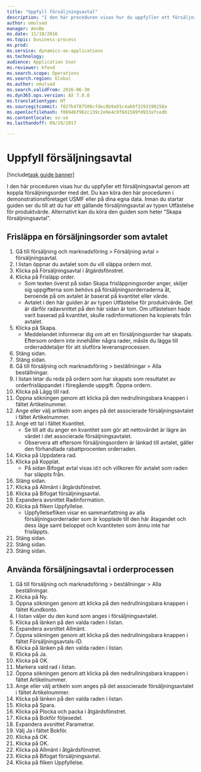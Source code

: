 ```yaml
--- 
title: "Uppfyll försäljningsavtal"
description: "I den här proceduren visas hur du uppfyller ett försäljningsavtal genom att koppla försäljningsorder med det."
author: omulvad
manager: AnnBe
ms.date: 11/10/2016
ms.topic: business-process
ms.prod: 
ms.service: dynamics-ax-applications
ms.technology: 
audience: Application User
ms.reviewer: kfend
ms.search.scope: Operations
ms.search.region: Global
ms.author: omulvad
ms.search.validFrom: 2016-06-30
ms.dyn365.ops.version: AX 7.0.0
ms.translationtype: HT
ms.sourcegitcommit: f827b4787506cfdec8b9a91c4a68f3293190158a
ms.openlocfilehash: f0894bf962c139c2e9e4c9f8d1589fd933afcedb
ms.contentlocale: sv-se
ms.lasthandoff: 09/29/2017

---
```

# <a name="fulfill-sales-agreements"></a>Uppfyll försäljningsavtal

[!include[task guide banner](../../includes/task-guide-banner.md)]

I den här proceduren visas hur du uppfyller ett försäljningsavtal genom att koppla försäljningsorder med det. Du kan köra den här proceduren i demonstrationsföretaget USMF eller på dina egna data. Innan du startar guiden ser du till att du har ett gällande försäljningsavtal av typen Utfästelse för produktvärde. Alternativt kan du köra den guiden som heter ”Skapa försäljningsavtal".  




## <a name="release-a-sales-order-from-the-agreement"></a>Frisläppa en försäljningsorder som avtalet
1. Gå till försäljning och marknadsföring > Försäljning avtal > försäljningsavtal.
2. I listan öppnar du avtalet som du vill släppa ordern mot.
3. Klicka på Försäljningsavtal i åtgärdsfönstret.
4. Klicka på Frisläpp order.
    * Som texten överst på sidan Skapa frisläppningsorder anger, skiljer sig uppgifterna som behövs på försäljningsorderraderna åt, beroende på om avtalet är baserat på kvantitet eller värde.  
    * Avtalet i den här guiden är av typen Utfästelse för produktvärde. Det är därför radavsnittet på den här sidan är tom. Om utfästelsen hade varit baserad på kvantitet, skulle radinformationen ha kopierats från avtalet.  
5. Klicka på Skapa.
    * Meddelandet informerar dig om att en försäljningsorder har skapats. Eftersom ordern inte innehåller några rader, måste du lägga till orderraddetaljer för att slutföra leveransprocessen.   
6. Stäng sidan.
7. Stäng sidan.
8. Gå till försäljning och marknadsföring > beställningar > Alla beställningar.
9. I listan letar du reda på ordern som har skapats som resultatet av orderfrisläppandet i föregående uppgift. Öppna ordern.
10. Klicka på Lägg till rad.
11. Öppna sökningen genom att klicka på den nedrullningsbara knappen i fältet Artikelnummer.
12. Ange eller välj artikeln som anges på det associerade försäljningsavtalet i fältet Artikelnummer.
13. Ange ett tal i fältet Kvantitet.
    * Se till att du anger en kvantitet som gör att nettovärdet är lägre än värdet i det associerade försäljningsavtalet.  
    * Observera att eftersom försäljningsordern är länkad till avtalet, gäller den förhandlade rabattprocenten orderraden.  
14. Klicka på Uppdatera rad.
15. Klicka på Kopplat.
    * På sidan Bifogat avtal visas id:t och villkoren för avtalet som raden har släppts från.  
16. Stäng sidan.
17. Klicka på Allmänt i åtgärdsfönstret.
18. Klicka på Bifogat försäljningsavtal.
19. Expandera avsnittet Radinformation.
20. Klicka på fliken Uppfyllelse.
    * Uppfyllelsefliken visar en sammanfattning av alla försäljningsorderrader som är kopplade till den här åtagandet och dess läge samt beloppet och kvantiteten som ännu inte har frisläppts.   
21. Stäng sidan.
22. Stäng sidan.
23. Stäng sidan.

## <a name="apply-sales-agreement-in-the-order-process"></a>Använda försäljningsavtal i orderprocessen
1. Gå till försäljning och marknadsföring > beställningar > Alla beställningar.
2. Klicka på Ny.
3. Öppna sökningen genom att klicka på den nedrullningsbara knappen i fältet Kundkonto.
4. I listan väljer du den kund som anges i försäljningsavtalet.
5. Klicka på länken på den valda raden i listan.
6. Expandera avsnittet Allmänt.
7. Öppna sökningen genom att klicka på den nedrullningsbara knappen i fältet Försäljningsavtals-ID.
8. Klicka på länken på den valda raden i listan.
9. Klicka på Ja.
10. Klicka på OK.
11. Markera vald rad i listan.
12. Öppna sökningen genom att klicka på den nedrullningsbara knappen i fältet Artikelnummer.
13. Ange eller välj artikeln som anges på det associerade försäljningsavtalet i fältet Artikelnummer.
14. Klicka på länken på den valda raden i listan.
15. Klicka på Spara.
16. Klicka på Plocka och packa i åtgärdsfönstret.
17. Klicka på Bokför följesedel.
18. Expandera avsnittet Parametrar.
19. Välj Ja i fältet Bokför.
20. Klicka på OK.
21. Klicka på OK.
22. Klicka på Allmänt i åtgärdsfönstret.
23. Klicka på Bifogat försäljningsavtal.
24. Klicka på fliken Uppfyllelse.


